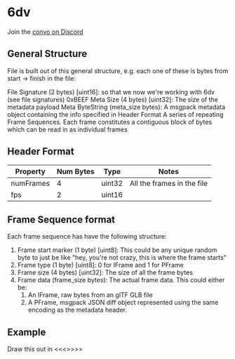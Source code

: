 # 6dv

Join the [convo on Discord](https://discord.gg/RHprFfuBte)

## General Structure
File is built out of this general structure, e.g. each one of these is bytes from start -> finish in the file:

File Signature (2 bytes) [uint16]: so that we now we're working with 6dv (see file signatures) 0xBEEF
Meta Size (4 bytes) [uint32]: The size of the metadata payload
Meta ByteString (meta_size bytes): A msgpack metadata object containing the info specified in Header Format
A series of repeating Frame Sequences. Each frame constitutes a contiguous block of bytes which can be read in as individual frames

## Header Format

| Property  | Num Bytes | Type | Notes |
| ------------- | ------------- | -------------| -------------|
| numFrames  | 4  | uint32 | All the frames in the file |
| fps  | 2  | uint16 | |




## Frame Sequence format
Each frame sequence has have the following structure:

1. Frame start marker (1 byte) [uint8]: This could be any unique random byte to just be like "hey, you're not crazy, this is where the frame starts"
1. Frame type (1 byte) [uint8]: 0 for IFrame and 1 for PFrame
1. Frame size (4 bytes) [uint32]: The size of all the frame bytes
1. Frame data (frame_size bytes): The actual frame data. This could either be:
    1. An IFrame, raw bytes from an glTF GLB file
    1. A PFrame, msgpack JSON diff object represented using the same encoding as the metadata header.

## Example

Draw this out in <<<<Fill this in>>>>>


